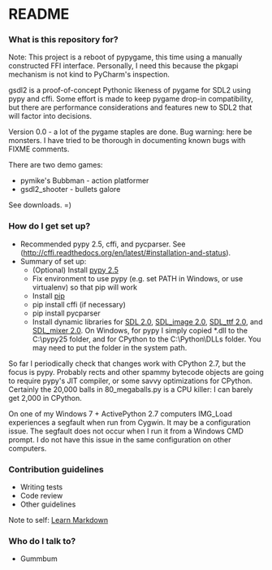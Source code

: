 # README #

### What is this repository for? ###

Note: This project is a reboot of pypygame, this time using a manually constructed FFI interface. Personally, I need this because the pkgapi mechanism is not kind to PyCharm's inspection.

gsdl2 is a proof-of-concept Pythonic likeness of pygame for SDL2 using pypy and cffi. Some effort is made to keep pygame drop-in compatibility, but there are performance considerations and features new to SDL2 that will factor into decisions.

Version 0.0 - a lot of the pygame staples are done. Bug warning: here be monsters. I have tried to be thorough in documenting known bugs with FIXME comments.

There are two demo games:

* pymike's Bubbman - action platformer
* gsdl2_shooter - bullets galore

See downloads. =)

### How do I get set up? ###

* Recommended pypy 2.5, cffi, and pycparser. See (http://cffi.readthedocs.org/en/latest/#installation-and-status).
* Summary of set up:
    * (Optional) Install [pypy 2.5](http://pypy.org/download.html)
    * Fix environment to use pypy (e.g. set PATH in Windows, or use virtualenv) so that pip will work
    * Install [pip](https://pip.pypa.io/en/latest/installing.html)
    * pip install cffi  (if necessary)
    * pip install pycparser
    * Install dynamic libraries for [SDL 2.0](https://www.libsdl.org/download-2.0.php), [SDL_image 2.0](https://www.libsdl.org/projects/SDL_image/), [SDL_ttf 2.0](https://www.libsdl.org/projects/SDL_ttf/), and [SDL_mixer 2.0](https://www.libsdl.org/projects/SDL_mixer/). On Windows, for pypy I simply copied *.dll to the C:\pypy25 folder, and for CPython to the C:\Python\DLLs folder. You may need to put the folder in the system path.

So far I periodically check that changes work with CPython 2.7, but the focus is pypy. Probably rects and other spammy bytecode objects are going to require pypy's JIT compiler, or some savvy optimizations for CPython. Certainly the 20,000 balls in 80_megaballs.py is a CPU killer: I can barely get 2,000 in CPython.

On one of my Windows 7 + ActivePython 2.7 computers IMG_Load experiences a segfault when run from Cygwin. It may be a configuration issue. The segfault does not occur when I run it from a Windows CMD prompt. I do not have this issue in the same configuration on other computers.

### Contribution guidelines ###

* Writing tests
* Code review
* Other guidelines

Note to self: [Learn Markdown](https://bitbucket.org/tutorials/markdowndemo)

### Who do I talk to? ###

* Gummbum